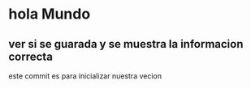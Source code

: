 # hola Mundo

## ver si se guarada y se muestra la informacion correcta

este commit es para inicializar nuestra vecion

